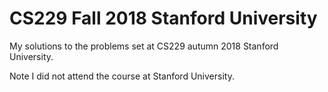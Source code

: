# CS229 Fall 2018 Stanford University

My solutions to the problems set at CS229 autumn 2018 Stanford University.

Note I did not attend the course at Stanford University.
